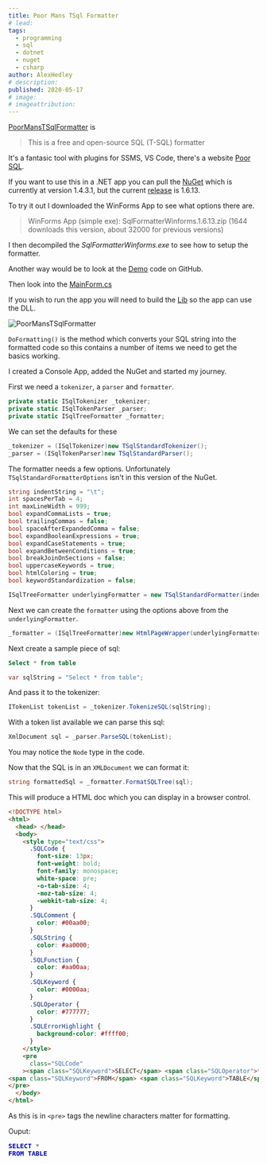 ```yaml
---
title: Poor Mans TSql Formatter
# lead:
tags:
  - programming
  - sql
  - dotnet
  - nuget
  - csharp
author: AlexHedley
# description:
published: 2020-05-17
# image:
# imageattribution:
---
```


[PoorMansTSqlFormatter](http://architectshack.com/PoorMansTSqlFormatter.ashx) is

> This is a free and open-source SQL (T-SQL) formatter

It's a fantasic tool with plugins for SSMS, VS Code, there's a website [Poor SQL](http://poorsql.com/).

If you want to use this in a .NET app you can pull the [NuGet](https://www.nuget.org/packages/PoorMansTSQLFormatter/) which is currently at version 1.4.3.1, but the current [release](https://github.com/TaoK/PoorMansTSqlFormatter/releases) is 1.6.13.

To try it out I downloaded the WinForms App to see what options there are.

> WinForms App (simple exe): SqlFormatterWinforms.1.6.13.zip (1644 downloads this version, about 32000 for previous versions)

I then decompiled the _SqlFormatterWinforms.exe_ to see how to setup the formatter.

Another way would be to look at the [Demo](https://github.com/TaoK/PoorMansTSqlFormatter/tree/master/PoorMansTSqlFormatterDemo) code on GitHub.

Then look into the [MainForm.cs](https://github.com/TaoK/PoorMansTSqlFormatter/blob/master/PoorMansTSqlFormatterDemo/MainForm.cs)

If you wish to run the app you will need to build the [Lib](https://github.com/TaoK/PoorMansTSqlFormatter/tree/master/PoorMansTSqlFormatterLib) so the app can use the DLL.

![PoorMansTSqlFormatter](images/pmtf/pmtf_1.png "PoorMansTSqlFormatter Demo App")

`DoFormatting()` is the method which converts your SQL string into the formatted code so this contains a number of items we need to get the basics working.

I created a Console App, added the NuGet and started my journey.

First we need a `tokenizer`, a `parser` and `formatter`.

```csharp
private static ISqlTokenizer _tokenizer;
private static ISqlTokenParser _parser;
private static ISqlTreeFormatter _formatter;
```

We can set the defaults for these

```csharp
_tokenizer = (ISqlTokenizer)new TSqlStandardTokenizer();
_parser = (ISqlTokenParser)new TSqlStandardParser();
```

The formatter needs a few options.
Unfortunately `TSqlStandardFormatterOptions` isn't in this version of the NuGet.

```csharp
string indentString = "\t";
int spacesPerTab = 4;
int maxLineWidth = 999;
bool expandCommaLists = true;
bool trailingCommas = false;
bool spaceAfterExpandedComma = false;
bool expandBooleanExpressions = true;
bool expandCaseStatements = true;
bool expandBetweenConditions = true;
bool breakJoinOnSections = false;
bool uppercaseKeywords = true;
bool htmlColoring = true;
bool keywordStandardization = false;

ISqlTreeFormatter underlyingFormatter = new TSqlStandardFormatter(indentString, spacesPerTab, maxLineWidth, expandCommaLists, trailingCommas, spaceAfterExpandedComma, expandBooleanExpressions, expandCaseStatements, expandBetweenConditions, breakJoinOnSections, uppercaseKeywords, htmlColoring, keywordStandardization);
```

Next we can create the `formatter` using the options above from the `underlyingFormatter`.

```csharp
_formatter = (ISqlTreeFormatter)new HtmlPageWrapper(underlyingFormatter);
```

Next create a sample piece of sql:

```sql
Select * from table
```

```csharp
var sqlString = "Select * from table";
```

And pass it to the tokenizer:

```csharp
ITokenList tokenList = _tokenizer.TokenizeSQL(sqlString);
```

With a token list available we can parse this sql:

```csharp
XmlDocument sql = _parser.ParseSQL(tokenList);
```

You may notice the `Node` type in the code.

Now that the SQL is in an `XMLDocument` we can format it:

```csharp
string formattedSql = _formatter.FormatSQLTree(sql);
```

This will produce a HTML doc which you can display in a browser control.

```html
<!DOCTYPE html>
<html>
  <head> </head>
  <body>
    <style type="text/css">
      .SQLCode {
        font-size: 13px;
        font-weight: bold;
        font-family: monospace;
        white-space: pre;
        -o-tab-size: 4;
        -moz-tab-size: 4;
        -webkit-tab-size: 4;
      }
      .SQLComment {
        color: #00aa00;
      }
      .SQLString {
        color: #aa0000;
      }
      .SQLFunction {
        color: #aa00aa;
      }
      .SQLKeyword {
        color: #0000aa;
      }
      .SQLOperator {
        color: #777777;
      }
      .SQLErrorHighlight {
        background-color: #ffff00;
      }
    </style>
    <pre
      class="SQLCode"
    ><span class="SQLKeyword">SELECT</span> <span class="SQLOperator">*</span>
<span class="SQLKeyword">FROM</span> <span class="SQLKeyword">TABLE</span>
</pre>
  </body>
</html>
```

As this is in `<pre>` tags the newline characters matter for formatting.

Ouput:

<!DOCTYPE html >
<html>
<head>
</head>
<body>

<style type="text/css">
    .SQLCode {
        font-size: 13px;
        font-weight: bold;
        font-family: monospace;;
        white-space: pre;
        -o-tab-size: 4;
        -moz-tab-size: 4;
        -webkit-tab-size: 4;
    }
    .SQLComment {
        color: #00AA00;
    }
    .SQLString {
        color: #AA0000;
    }
    .SQLFunction {
        color: #AA00AA;
    }
    .SQLKeyword {
        color: #0000AA;
    }
    .SQLOperator {
        color: #777777;
    }
    .SQLErrorHighlight {
        background-color: #FFFF00;
    }
</style>

<pre class="SQLCode"><span class="SQLKeyword">SELECT</span> <span class="SQLOperator">*</span>
<span class="SQLKeyword">FROM</span> <span class="SQLKeyword">TABLE</span>
</pre>

</body>
</html>

